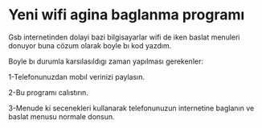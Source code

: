 # Yeni wifi agina baglanma programı

Gsb internetinden dolayi bazi bilgisayarlar wifi de iken baslat menuleri donuyor buna cözum olarak boyle bı kod yazdım.

Boyle bı durumla karsılasıldıgı zaman yapılması gerekenler:

1-Telefonunuzdan mobıl verinizi paylasın.

2-Bu programı calıstırın.

3-Menude ki secenekleri kullanarak telefonunuzun internetine baglanın ve baslat menusu normale donsun.
